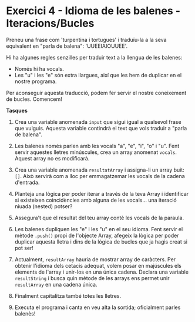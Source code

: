 # Exercici 4 - Idioma de les balenes - Iteracions/Bucles

Preneu una frase com 'turpentina i tortugues' i traduïu-la a la seva equivalent en "parla de balena": 'UUEEIAIOUUEE'.

Hi ha algunes regles senzilles per traduir text a la llengua de les balenes:

- Només hi ha vocals.
- Les "u" i les "e" són extra llargues, així que les hem de duplicar en el nostre programa.

Per aconseguir aquesta traducció, podem fer servir el nostre coneixement de bucles. Comencem!

**Tasques**

1. Crea una variable anomenada `input` que sigui igual a qualsevol frase que vulguis. Aquesta variable contindrà el text que vols traduir a "parla de balena".

2. Les balenes només parlen amb les vocals "a", "e", "i", "o" i "u". Fent servir aquestes lletres minúscules, crea un array anomenat `vocals`. Aquest array no es modificarà.

3. Crea una variable anomenada `resultatArray` i assigna-li un array buit: `[]`. Això servirà com a lloc per emmagatzemar les vocals de la cadena d'entrada.

4. Planteja una lògica per poder iterar a través de la teva Array i identificar si existeixen coincidències amb alguna de les vocals... una iteració niuada (nested) potser?

5. Assegura't que el resultat del teu array contè les vocals de la paraula.

6. Les balenes dupliquen les "e" i les "u" en el seu idioma. Fent servir el mètode `.push()` propi de l'objecte Array, afegeix la lògica per poder duplicar aquesta lletra i dins de la lògica de bucles que ja hagis creat si pot ser!

7. Actualment, `resultArray` hauria de mostrar array de caràcters. Per obtenir l'idioma dels cetacis adequat, volem posar en majúscules els elements de l'array i unir-los en una única cadena. Declara una variable `resultString` i busca quin mètode de les arrays ens permet unir `resultArray` en una cadena única.

8. Finalment capitalitza també totes les lletres.

9. Executa el programa i canta en veu alta la sortida; oficialment parles balenès!
